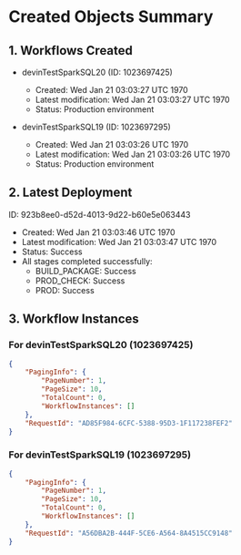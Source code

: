 # Created Objects Summary

## 1. Workflows Created
- devinTestSparkSQL20 (ID: 1023697425)
  - Created: Wed Jan 21 03:03:27 UTC 1970
  - Latest modification: Wed Jan 21 03:03:27 UTC 1970
  - Status: Production environment

- devinTestSparkSQL19 (ID: 1023697295)
  - Created: Wed Jan 21 03:03:26 UTC 1970
  - Latest modification: Wed Jan 21 03:03:26 UTC 1970
  - Status: Production environment

## 2. Latest Deployment
ID: 923b8ee0-d52d-4013-9d22-b60e5e063443
- Created: Wed Jan 21 03:03:46 UTC 1970
- Latest modification: Wed Jan 21 03:03:47 UTC 1970
- Status: Success
- All stages completed successfully:
  - BUILD_PACKAGE: Success
  - PROD_CHECK: Success
  - PROD: Success

## 3. Workflow Instances
### For devinTestSparkSQL20 (1023697425)
```json
{
	"PagingInfo": {
		"PageNumber": 1,
		"PageSize": 10,
		"TotalCount": 0,
		"WorkflowInstances": []
	},
	"RequestId": "AD85F984-6CFC-5388-95D3-1F117238FEF2"
}
```

### For devinTestSparkSQL19 (1023697295)
```json
{
	"PagingInfo": {
		"PageNumber": 1,
		"PageSize": 10,
		"TotalCount": 0,
		"WorkflowInstances": []
	},
	"RequestId": "A56DBA2B-444F-5CE6-A564-8A4515CC9148"
}
```
